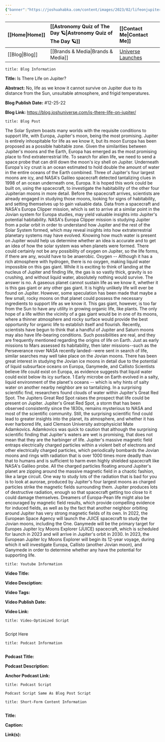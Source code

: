 ```yaml
---
{"banner":"https://joshuahabka.com/content/images/2023/02/lifeonjupiter-2--1-.png","banner_x":0.5,"dg-publish":true,"permalink":"/blog/is-there-life-on-jupiter/","dgPassFrontmatter":true,"noteIcon":"","created":"","updated":""}
---
```




<div class="transclusion internal-embed is-loaded"><div class="markdown-embed">



| [[Home\|Home]] | [[Astronomy Quiz of The Day 🪐\|Astronomy Quiz of The Day 🪐]] | [[Contact Me\|Contact Me]]                                |
|:-------- |:-------------------------------- |:--------------------------------------------- |
| [[Blog\|Blog]] | [[Brands & Media\|Brands & Media]]           | [Universe Launches](https://stardashusa.com/) |


</div></div>


```ad-info
title: Blog Information
```

**Title:** Is There Life on Jupiter?

**Abstract:** No, life as we know it cannot survive on Jupiter due to its distance from the Sun, unsuitable atmosphere, and frigid temperatures.

**Blog Publish Date:** #12-25-22

**Blog Link:** https://blog.joshuniverse.com/is-there-life-on-jupiter/

```ad-abstract
title: Blog Post
```

The Solar System boasts many worlds with the requisite conditions to support life, with Europa, Jupiter's moon, being the most promising. Jupiter is entirely inhospitable for life as we know it, but its moon Europa has been proposed as a possible habitable zone. Given the similarities between Jupiter's moons and the Earth, Europa has emerged as the most promising place to find extraterrestrial life.
To search for alien life, we need to send a space probe that can drill down the moon's icy shell on Jupiter. Underneath Europa's icy crust is an ocean estimated to hold double the amount of water in the entire oceans of the Earth combined. Three of Jupiter's four largest moons are icy, and NASA's Galileo spacecraft detected tantalizing clues in 1998 of an ocean underneath one, Europa.
It is hoped this work could be built on, using the spacecraft, to investigate the habitability of the other four Jupiterian moons in more detail. Before the spacecraft arrives, scientists are already engaged in studying those moons, looking for signs of habitability, and setting themselves up to gain valuable data. Data from a spacecraft and NASA's Europa Clipper mission, which is set to arrive at a similar point in the Jovian system for Europa studies, may yield valuable insights into Jupiter's potential habitability.
NASA's Europa Clipper mission is studying Jupiter from a polar orbit in order to understand how Jupiter and the rest of the Solar System formed, which may reveal insights into how extraterrestrial planetary systems may have evolved. Knowing how much water is present on Jupiter would help us determine whether an idea is accurate and to get an idea of how the solar system was when planets were formed.
There could certainly not be any possibility of oxygen on Jupiter, so the life forms, if there are any, would have to be anaerobic. Oxygen -- Although it has a rich atmosphere with hydrogen, there is no oxygen, making liquid water impossible on this gas giant. While it is exciting to think of landing at the nucleus of Jupiter and finding life, the gas is so vastly thick, gravity is so crushing, and without liquid water, absolutely nothing would survive.
The answer is no. A gaseous planet cannot sustain life as we know it, whether it is this gas giant or any other gas giant. It is highly unlikely life will ever be found on Jupiter. However, some speculation has been made that maybe a few small, rocky moons on that planet could possess the necessary ingredients to support life as we know it.
This gas giant, however, is too far from the Sun to have any utility in growing organic life, like plants. The only hope of a life within the vicinity of a gas giant would be in one of its moons, where a thinner atmosphere and rocky surface would provide the best opportunity for organic life to establish itself and flourish. Recently, scientists have begun to think that a handful of Jupiter and Saturn moons may also have life-bearing conditions. Such possibilities are real, and they are frequently mentioned regarding the origins of life on Earth.
Just as early missions to Mars assessed its habitability, then later missions--such as the Perseverance rover NASA recently landed--were sent in search of life, similar searches may well take place on the Jovian moons. There has been great interest in studying the Jovian ice moons in detail due to the potential of liquid subsurface oceans on Europa, Ganymede, and Callisto
Scientists believe life could exist on Europa, as evidence suggests that liquid water could exist below its icy surface. 1 Early microbe on Earth evolved in a salty, liquid environment of the planet's oceans -- which is why hints of salty water on another nearby neighbor are so tantalizing.
In a surprising scientific find, researchers found clouds of water within Jupiter's Great Red Spot. The Jupiters Great Red Spot raises the prospect that life could be present on Jupiter. Jupiter's Great Red Spot, a storm that has been observed consistently since the 1830s, remains mysterious to NASA and most of the scientific community. 
 Still, the surprising scientific find could lead to greater insights into the planet, its atmosphere, and whether it has ever harbored life, said Clemson University astrophysicist Mate Adamkovics. Adamkovics was quick to caution that although the surprising scientific finding that Jupiter's waters are wet is promising, that does not mean that they are the harbinger of life.
Jupiter's massive magnetic field entraps electrically charged particles within a violent belt of electrons and other electrically charged particles, which periodically bombards the Jovian moons and rings with radiation that is over 1000 times more deadly than that to humans and is sufficient to harm even highly shielded spacecraft like NASA's Galileo probe. All the charged particles floating around Jupiter's planet are zipping around the massive magnetic field in a chaotic fashion, like a large circuit.
One way to study lots of the radiation that is bad for you is to look at aurorae, produced by Jupiter's four largest moons as charged particles strike the magnetic fields surrounding them. Jupiter produces lots of destructive radiation, enough so that spacecraft getting too close to it could damage themselves. Dreamers of Europa-Pean life might also be encouraged by magnetic field results, which provide compelling evidence for induced fields, as well as by the fact that another neighbor orbiting around Jupiter has very strong magnetic fields of its own.
In 2022, the European Space Agency will launch the JUICE spacecraft to study the Jovian moons, including the One. Ganymede will be the primary target for Europes Jupiter Icy Moons Explorer (JUICE) spacecraft, which is scheduled for launch in 2023 and will arrive in Jupiter's orbit in 2030. In 2023, the European Jupiter Icy Moons Explorer will begin its 12-year voyage, during which it will investigate Europa, Callisto (another Jovian moon), and Ganymede in order to determine whether any have the potential for supporting life.

```ad-info
title: Youtube Information
```

**Video Title:**

**Video Desciption:**

**Video Tags:**

**Video Publish Date:**

**Video Link:**

```ad-abstract
title: Video-Optimized Script


```

Script Here

```ad-info
title: Podcast Information


```

**Podcast Title:**

**Podcast Description:**

**Anchor Podcast Link:**

```ad-info
title: Podcast Script

Podcast Script Same As Blog Post Script

```


```ad-info
title: Short-Form Content Information


```

**Title:**

**Caption:**

**Link(s):**

